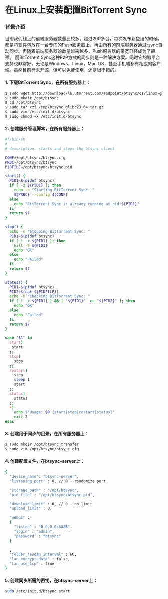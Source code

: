 在Linux上安装配置BitTorrent Sync
================================

### 背景介绍

目前我们线上的前端服务器数量比较多，超过200多台，每次发布新应用的时候，都是将软件包放在一台专门的Push服务器上，再由所有的前端服务器通过rsync自动同步。但随着前端服务器的数量越来越多，Push服务器的带宽已经成为了瓶颈。
而BitTorrent Sync这种P2P方式的同步则是一种解决方案。同时它的跨平台支持也非常好，无论是Windows，Linux，Mac OS，甚至手机端都有相应的客户端。虽然目前尚未开源，但可以免费使用，还是很不错的。

#### 1. 下载BitTorrent Sync，在所有服务器上：

```sh
$ sudo wget http://download-lb.utorrent.com/endpoint/btsync/os/linux-glibc23-x64/track/stable -O /tmp/btsync_glibc23_64.tar.gz
$ sudo mkdir /opt/btsync
$ cd /opt/btsync
$ sudo tar xzf /tmp/btsync_glibc23_64.tar.gz
$ sudo vim /etc/init.d/btsync
$ sudo chmod +x /etc/init.d/btsync
```

#### 2. 创建服务管理脚本，在所有服务器上：

```sh
#!/bin/sh
#
# description: starts and stops the btsync client

CONF=/opt/btsync/btsync.cfg
PROC=/opt/btsync/btsync
PIDFILE=/opt/btsync/btsync.pid

start() {
  PID1=$(pidof btsync)
  if [ -z ${PID1} ]; then
    echo -n "Starting BitTorrent Sync: "
    ${PROC} --config ${CONF}
  else
    echo "BitTorrent Sync is already running at pid:${PID1}"
  fi
  return $?
}

stop() {
  echo -n "Stopping BitTorrent Sync: "
  PID1=$(pidof btsync)
  if [ ! -z ${PID1} ]; then
    kill -9 ${PID1}
    echo "OK"
  else
    echo "Failed"
  fi
  return $?
}

status() {
  PID1=$(pidof btsync)
  PID2=$(cat ${PIDFILE})
  echo -n "Checking BitTorrent Sync: "
  if [ ! -z ${PID1} ] && [ "${PID1}" -eq "${PID2}" ]; then
    echo "OK"
  else
    echo "Failed"
  fi
  return $?
}

case "$1" in
  start)
   start
  ;;
  stop)
    stop
  ;;
  restart)
    stop
    sleep 1
    start
  ;;
  status)
    status
  ;;
  *)
    echo $"Usage: $0 {start|stop|restart|status}"
    exit 2
esac
```

#### 3. 创建用于同步的目录，在所有服务器上：

```sh
$ sudo mkdir /opt/btsync_transfer
$ sudo vim /opt/btsync/btsync.cfg
```

#### 4. 创建配置文件，在btsync-server上：

```sh
{
  "device_name": "btsync-server",
  "listening_port" : 0, // 0 - randomize port

  "storage_path" : "/opt/btsync",
  "pid_file" : "/opt/btsync/btsync.pid",

  "download_limit" : 0, // 0 - no limit
  "upload_limit" : 0,

  "webui" :
  {
    "listen" : "0.0.0.0:8888",
    "login" : "admin",
    "password" : "btsync"
  }

  ,
  "folder_rescan_interval" : 60,
  "lan_encrypt_data" : false,
  "lan_use_tcp" : true
}
```

#### 5.  创建同步所需的密钥，在btsync-server上：

```sh
sudo /etc/init.d/btsync start
```
